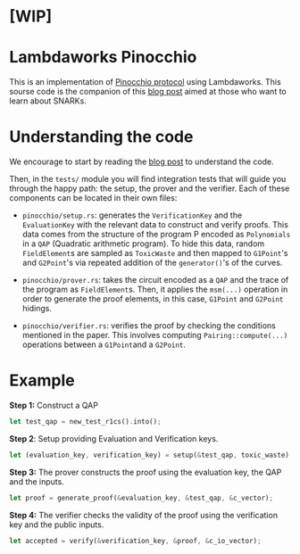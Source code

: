 # [WIP]
# Lambdaworks Pinocchio 

This is an implementation of [Pinocchio protocol](https://eprint.iacr.org/2013/279.pdf) using Lambdaworks. This sourse code is the companion of this [blog post](link) aimed at those who want to learn about SNARKs.

# Understanding the code
We encourage to start by reading the [blog post](link) to understand the code.

Then, in the `tests/` module you will find integration tests that will guide you through the happy path: the setup, the prover and the verifier. Each of these components can be located in their own files:

- `pinocchio/setup.rs`: generates the `VerificationKey` and the `EvaluationKey` with the relevant data to construct and verify proofs. This data comes from the structure of the program P encoded as `Polynomials` in a `QAP` (Quadratic arithmetic program). To hide this data, random `FieldElement`s are sampled as `ToxicWaste` and then mapped to `G1Point`'s and  `G2Point`'s via repeated addition of the `generator()`'s of the curves. 

- `pinocchio/prover.rs`: takes the circuit encoded as a `QAP` and the trace of the program as `FieldElement`s. Then, it applies the `msm(...)` operation in order to generate the proof elements, in this case, `G1Point` and `G2Point` hidings.

- `pinocchio/verifier.rs`: verifies the proof by checking the conditions mentioned in the paper. This involves computing `Pairing::compute(...)` operations between a `G1Point`and a `G2Point`.

# Example

**Step 1:** Construct a QAP

```rust
let test_qap = new_test_r1cs().into();
```

**Step 2**: Setup providing Evaluation and Verification keys.

```rust 
let (evaluation_key, verification_key) = setup(&test_qap, toxic_waste);
```
**Step 3:** The prover constructs the proof using the evaluation key, the QAP and the inputs.
```rust
let proof = generate_proof(&evaluation_key, &test_qap, &c_vector);
```
**Step 4:** The verifier checks the validity of the proof using the verification key and the public inputs.
```rust
let accepted = verify(&verification_key, &proof, &c_io_vector);
```